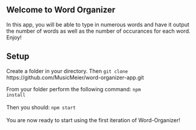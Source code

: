 ## Welcome to Word Organizer

In this app, you will be able to type in numerous words and have it output the number of words as well as the number of occurances for each word. Enjoy!

<h2>Setup</h2>
Create a folder in your directory. Then <code>git clone </code> https://github.com/MusicMeier/word-organizer-app.git

From your folder perform the following command: <code>npm install</code><br><br>
Then you should: <code>npm start</code><br><br>
You are now ready to start using the first iteration of Word-Organizer!<br>
